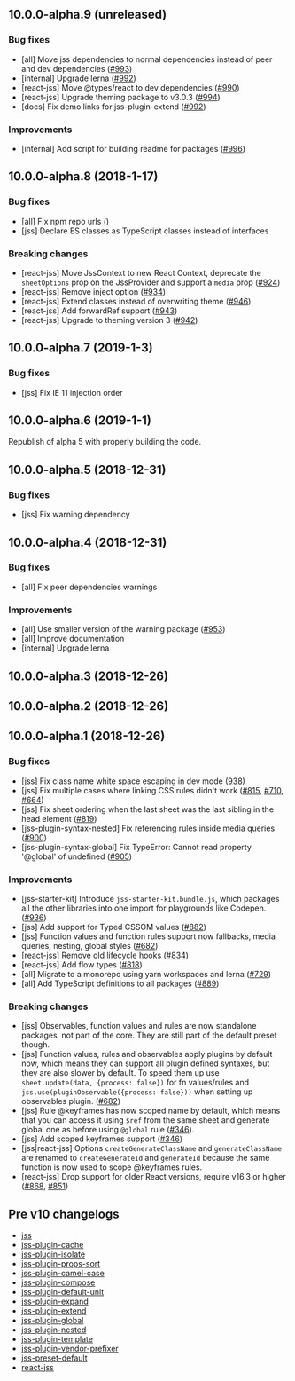 ## 10.0.0-alpha.9 (unreleased)

### Bug fixes

- [all] Move jss dependencies to normal dependencies instead of peer and dev dependencies ([#993](https://github.com/cssinjs/jss/pull/993))
- [internal] Upgrade lerna ([#992](https://github.com/cssinjs/jss/pull/992))
- [react-jss] Move @types/react to dev dependencies ([#990](https://github.com/cssinjs/jss/pull/990))
- [react-jss] Upgrade theming package to v3.0.3 ([#994](https://github.com/cssinjs/jss/pull/994))
- [docs] Fix demo links for jss-plugin-extend ([#992](https://github.com/cssinjs/jss/pull/992))

### Improvements

- [internal] Add script for building readme for packages ([#996](https://github.com/cssinjs/jss/pull/996))

## 10.0.0-alpha.8 (2018-1-17)

### Bug fixes

- [all] Fix npm repo urls ()
- [jss] Declare ES classes as TypeScript classes instead of interfaces

### Breaking changes

- [react-jss] Move JssContext to new React Context, deprecate the `sheetOptions` prop on the JssProvider and support a `media` prop ([#924](https://github.com/cssinjs/jss/pull/924))
- [react-jss] Remove inject option ([#934](https://github.com/cssinjs/jss/pull/934))
- [react-jss] Extend classes instead of overwriting theme ([#946](https://github.com/cssinjs/jss/pull/946))
- [react-jss] Add forwardRef support ([#943](https://github.com/cssinjs/jss/pull/943))
- [react-jss] Upgrade to theming version 3 ([#942](https://github.com/cssinjs/jss/pull/942))

## 10.0.0-alpha.7 (2019-1-3)

### Bug fixes

- [jss] Fix IE 11 injection order

## 10.0.0-alpha.6 (2019-1-1)

Republish of alpha 5 with properly building the code.

## 10.0.0-alpha.5 (2018-12-31)

### Bug fixes

- [jss] Fix warning dependency

## 10.0.0-alpha.4 (2018-12-31)

### Bug fixes

- [all] Fix peer dependencies warnings

### Improvements

- [all] Use smaller version of the warning package ([#953](https://github.com/cssinjs/jss/pull/953))
- [all] Improve documentation
- [internal] Upgrade lerna

## 10.0.0-alpha.3 (2018-12-26)

## 10.0.0-alpha.2 (2018-12-26)

## 10.0.0-alpha.1 (2018-12-26)

### Bug fixes

- [jss] Fix class name white space escaping in dev mode ([938](https://github.com/cssinjs/jss/issues/938))
- [jss] Fix multiple cases where linking CSS rules didn't work ([#815](https://github.com/cssinjs/jss/pull/815), [#710](https://github.com/cssinjs/jss/pull/710), [#664](https://github.com/cssinjs/jss/pull/664))
- [jss] Fix sheet ordering when the last sheet was the last sibling in the head element ([#819](https://github.com/cssinjs/jss/pull/819))
- [jss-plugin-syntax-nested] Fix referencing rules inside media queries ([#900](https://github.com/cssinjs/jss/pull/900))
- [jss-plugin-syntax-global] Fix TypeError: Cannot read property '@global' of undefined ([#905](https://github.com/cssinjs/jss/pull/905))

### Improvements

- [jss-starter-kit] Introduce `jss-starter-kit.bundle.js`, which packages all the other libraries into one import for playgrounds like Codepen. ([#936](https://github.com/cssinjs/jss/pull/936))
- [jss] Add support for Typed CSSOM values ([#882](https://github.com/cssinjs/jss/pull/882))
- [jss] Function values and function rules support now fallbacks, media queries, nesting, global styles ([#682](https://github.com/cssinjs/jss/pull/682))
- [react-jss] Remove old lifecycle hooks ([#834](https://github.com/cssinjs/jss/pull/834))
- [react-jss] Add flow types ([#818](https://github.com/cssinjs/jss/pull/818))
- [all] Migrate to a monorepo using yarn workspaces and lerna ([#729](https://github.com/cssinjs/jss/pull/729))
- [all] Add TypeScript definitions to all packages ([#889](https://github.com/cssinjs/jss/pull/889))

### Breaking changes

- [jss] Observables, function values and rules are now standalone packages, not part of the core. They are still part of the default preset though.
- [jss] Function values, rules and observables apply plugins by default now, which means they can support all plugin defined syntaxes, but they are also slower by default. To speed them up use `sheet.update(data, {process: false})` for fn values/rules and `jss.use(pluginObservable({process: false}))` when setting up observables plugin. ([#682](https://github.com/cssinjs/jss/pull/682))
- [jss] Rule @keyframes has now scoped name by default, which means that you can access it using `$ref` from the same sheet and generate global one as before using `@global` rule ([#346](https://github.com/cssinjs/jss/pull/346)).
- [jss] Add scoped keyframes support ([#346](https://github.com/cssinjs/jss/pull/346))
- [jss|react-jss] Options `createGenerateClassName` and `generateClassName` are renamed to `createGenerateId` and `generateId` because the same function is now used to scope @keyframes rules.
- [react-jss] Drop support for older React versions, require v16.3 or higher ([#868](https://github.com/cssinjs/jss/pull/868), [#851](https://github.com/cssinjs/jss/pull/851))

## Pre v10 changelogs

- [jss](https://github.com/cssinjs/jss/blob/55af128963eaa50de906a0d3781e7c1ce04336a2/changelog.md)
- [jss-plugin-cache](https://github.com/cssinjs/jss-cache/blob/master/changelog.md)
- [jss-plugin-isolate](https://github.com/cssinjs/jss-isolate/blob/master/changelog.md)
- [jss-plugin-props-sort](https://github.com/cssinjs/jss-props-sort/blob/master/changelog.md)
- [jss-plugin-camel-case](https://github.com/cssinjs/jss-camel-case/blob/master/changelog.md)
- [jss-plugin-compose](https://github.com/cssinjs/jss-compose/blob/master/changelog.md)
- [jss-plugin-default-unit](https://github.com/cssinjs/jss-default-unit/blob/master/changelog.md)
- [jss-plugin-expand](https://github.com/cssinjs/jss-expand/blob/master/changelog.md)
- [jss-plugin-extend](https://github.com/cssinjs/jss-extend/blob/master/changelog.md)
- [jss-plugin-global](https://github.com/cssinjs/jss-global/blob/master/changelog.md)
- [jss-plugin-nested](https://github.com/cssinjs/jss-nested/blob/master/changelog.md)
- [jss-plugin-template](https://github.com/cssinjs/jss-template/blob/master/changelog.md)
- [jss-plugin-vendor-prefixer](https://github.com/cssinjs/jss-vendor-prefixer/blob/master/changelog.md)
- [jss-preset-default](https://github.com/cssinjs/jss-preset-default/blob/master/changelog.md)
- [react-jss](./docs/react-jss.md/blob/master/changelog.md)
